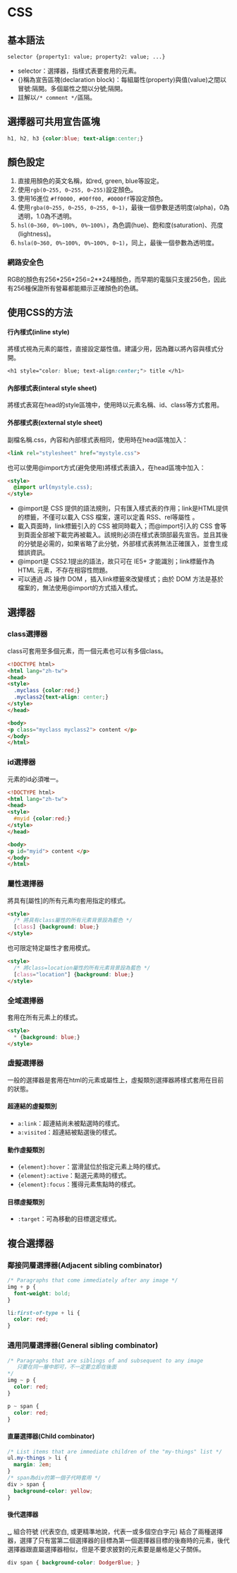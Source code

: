 # CSS

## 基本語法

`selector {property1: value; property2: value; ...}`

* selector：選擇器，指樣式表要套用的元素。
* {}稱為宣告區塊(declaration block)：每組屬性(property)與值(value)之間以冒號:隔開。多個屬性之間以分號;隔開。
* 註解以`/* comment */`區隔。

## 選擇器可共用宣告區塊

```css
h1, h2, h3 {color:blue; text-align:center;}
```

## 顏色設定

1. 直接用顏色的英文名稱，如red, green, blue等設定。
2. 使用`rgb(0~255, 0~255, 0~255)`設定顏色。
3. 使用16進位 `#ff0000, #00ff00, #0000ff`等設定顏色。
4. 使用`rgba(0~255, 0~255, 0~255, 0~1)`，最後一個參數是透明度(alpha)，0為透明，1.0為不透明。
5. `hsl(0~360, 0%~100%, 0%~100%)`，為色調(hue)、飽和度(saturation)、亮度(lightness)。
6. `hsla(0~360, 0%~100%, 0%~100%, 0~1)`，同上，最後一個參數為透明度。

### 網路安全色

RGB的顏色有256\*256\*256=2\*\*24種顏色，而早期的電腦只支援256色，因此有256種保證所有營幕都能顯示正確顏色的色碼。

## 使用CSS的方法

#### 行內樣式(inline style)

將樣式視為元素的屬性，直接設定屬性值。建議少用，因為難以將內容與樣式分開。

```css
<h1 style="color: blue; text-align:center;"> title </h1>
```

#### 內部樣式表(interal style sheet)

將樣式表寫在head的style區塊中，使用時以元素名稱、id、class等方式套用。

#### 外部樣式表(external style sheet)

副檔名稱.css，內容和內部樣式表相同，使用時在head區塊加入：

```html
<link rel="stylesheet" href="mystyle.css">
```

也可以使用@import方式(避免使用)將樣式表讀入，在head區塊中加入：

```html
<style>
  @import url(mystyle.css);
</style>
```

* @import是 CSS 提供的語法規則，只有匯入樣式表的作用；link是HTML提供的標籤，不僅可以載入 CSS 檔案，還可以定義 RSS、rel等屬性 。
* 載入頁面時，link標籤引入的 CSS 被同時載入；而@import引入的 CSS 會等到頁面全部被下載完再被載入。該規則必須在樣式表頭部最先宣告。並且其後的分號是必需的，如果省略了此分號，外部樣式表將無法正確匯入，並會生成錯誤資訊。
* @import是 CSS2.1提出的語法，故只可在 IE5+ 才能識別；link標籤作為 HTML 元素，不存在相容性問題。
* 可以通過 JS 操作 DOM ，插入link標籤來改變樣式；由於 DOM 方法是基於檔案的，無法使用@import的方式插入樣式。

## 選擇器

### class選擇器

class可套用至多個元素，而一個元素也可以有多個class。

```html
<!DOCTYPE html>
<html lang="zh-tw">
<head>
<style>
  .myclass {color:red;}
  .myclass2{text-align: center;}
</style>
</head>

<body>
<p class="myclass myclass2"> content </p>
</body>
</html>
```

### id選擇器

元素的id必須唯一。

```html
<!DOCTYPE html>
<html lang="zh-tw">
<head>
<style>
  #myid {color:red;}
</style>
</head>

<body>
<p id="myid"> content </p>
</body>
</html>
```

### 屬性選擇器

將具有\[屬性]的所有元素均套用指定的樣式。

```html
<style>
  /* 將具有class屬性的所有元素背景設為藍色 */
  [class] {background: blue;}
</style>
```

也可限定特定屬性才套用模式。

```html
<style>
  /* 將class=location屬性的所有元素背景設為藍色 */
  [class="location"] {background: blue;}
</style>
```

### 全域選擇器

套用在所有元素上的樣式。

```html
<style>
  * {background: blue;}
</style>
```

### 虛擬選擇器

一般的選擇器是套用在html的元素或屬性上，虛擬類別選擇器將樣式套用在目前的狀態。

#### 超連結的虛擬類別

* `a:link`：超連結尚未被點選時的樣式。
* `a:visited`：超連結被點選後的樣式。

#### 動作虛擬類別

* `{element}:hover`：當滑鼠位於指定元素上時的樣式。
* `{element}:active`：點選元素時的樣式。
* `{element}:focus`：獲得元素焦點時的樣式。

#### 目標虛擬類別

* `:target`：可為移動的目標選定樣式。

## 複合選擇器

### 鄰接同層選擇器(Adjacent sibling combinator)

```css
/* Paragraphs that come immediately after any image */
img + p {
  font-weight: bold;
}

li:first-of-type + li {
  color: red;
}
```

### 通用同層選擇器(General sibling combinator)

```css
/* Paragraphs that are siblings of and subsequent to any image 
   只要在同一層中即可，不一定要立即在後面
*/
img ~ p {
  color: red;
}

p ~ span {
  color: red;
}
```

#### 直屬選擇器(Child combinator)

```css
/* List items that are immediate children of the "my-things" list */
ul.my-things > li {
  margin: 2em;
}
/* span為div的第一個子代時套用 */
div > span {
  background-color: yellow;
}
```

#### 後代選擇器

␣ 組合符號 (代表空白, 或更精準地說，代表一或多個空白字元) 結合了兩種選擇器，選擇了只有當第二個選擇器的目標為第一個選擇器目標的後裔時的元素，後代選擇器跟直屬選擇器相似，但是不要求披對的元素要是嚴格是父子關係。

```css
div span { background-color: DodgerBlue; }
```
